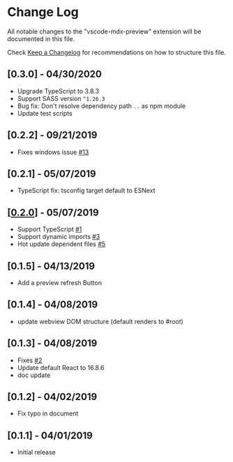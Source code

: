 # Change Log
All notable changes to the "vscode-mdx-preview" extension will be documented in this file.

Check [Keep a Changelog](http://keepachangelog.com/) for recommendations on how to structure this file.

## [0.3.0] - 04/30/2020
- Upgrade TypeScript to 3.8.3
- Support SASS version `^1.26.3`
- Bug fix: Don't resolve dependency path `..` as npm module
- Update test scripts

## [0.2.2] - 09/21/2019
- Fixes windows issue [#13](https://github.com/xyc/vscode-mdx-preview/issues/13)

## [0.2.1] - 05/07/2019
- TypeScript fix: tsconfig target default to ESNext

## [[0.2.0](https://twitter.com/chxy/status/1125667121071964161)] - 05/07/2019
- Support TypeScript [#1](https://github.com/xyc/vscode-mdx-preview/issues/1)
- Support dynamic imports [#3](https://github.com/xyc/vscode-mdx-preview/pull/3)
- Hot update dependent files [#5](https://github.com/xyc/vscode-mdx-preview/issues/5)

## [0.1.5] - 04/13/2019
- Add a preview refresh Button

## [0.1.4] - 04/08/2019
- update webview DOM structure (default renders to #root)

## [0.1.3] - 04/08/2019
- Fixes [#2](https://github.com/xyc/vscode-mdx-preview/issues/2)
- Update default React to 16.8.6
- doc update

## [0.1.2] - 04/02/2019
- Fix typo in document

## [0.1.1] - 04/01/2019
- Initial release
